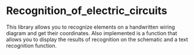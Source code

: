 # Recognition_of_electric_circuits
This library allows you to recognize elements on a handwritten wiring diagram and get their coordinates. Also implemented is a function that allows you to display the results of recognition on the schematic and a text recognition function.
